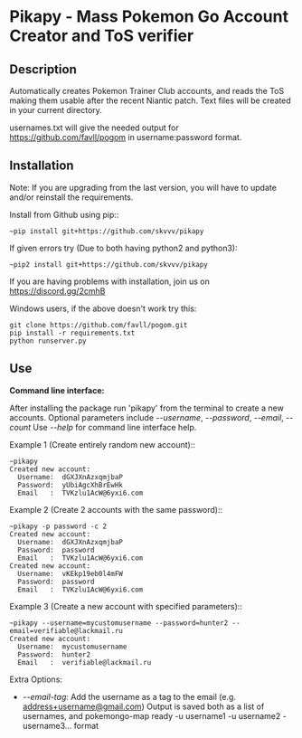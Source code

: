 Pikapy - Mass Pokemon Go Account Creator and ToS verifier
==============================================================

Description
-----------
Automatically creates Pokemon Trainer Club accounts, and reads the ToS making them usable after the recent Niantic patch.
Text files will be created in your current directory. 

usernames.txt will give the needed output for https://github.com/favll/pogom in username:password format.

Installation
------------

Note: If you are upgrading from the last version, you will have to update and/or reinstall the requirements.

Install from Github using pip::

    ~pip install git+https://github.com/skvvv/pikapy
    
    
If given errors try (Due to both having python2 and python3):
    
    
    ~pip2 install git+https://github.com/skvvv/pikapy  
    
If you are having problems with installation, join us on https://discord.gg/2cmhB

Windows users, if the above doesn't work try this:

    git clone https://github.com/favll/pogom.git
    pip install -r requirements.txt
    python runserver.py

Use
---
**Command line interface:**

After installing the package run 'pikapy' from the terminal to create a new accounts.
Optional parameters include *--username*, *--password*, *--email*, *--count*
Use *--help* for command line interface help.

Example 1 (Create entirely random new account)::

    ~pikapy
    Created new account:
      Username:  dGXJXnAzxqmjbaP
      Password:  yUbiAgcXhBrEwHk
      Email   :  TVKzlu1AcW@6yxi6.com
      
Example 2 (Create 2 accounts with the same password)::

    ~pikapy -p password -c 2
    Created new account:
      Username:  dGXJXnAzxqmjbaP
      Password:  password
      Email   :  TVKzlu1AcW@6yxi6.com
    Created new account:
      Username:  vKEkp19eb0l4mFW
      Password:  password
      Email   :  TVKzlu1AcW@6yxi6.com
      
Example 3 (Create a new account with specified parameters)::

    ~pikapy --username=mycustomusername --password=hunter2 --email=verifiable@lackmail.ru
    Created new account:
      Username:  mycustomusername
      Password:  hunter2
      Email   :  verifiable@lackmail.ru


Extra Options:

- *--email-tag*: Add the username as a tag to the email (e.g. address+username@gmail.com)
Output is saved both as a list of usernames, and pokemongo-map ready -u username1 -u username2 -username3... format

    

